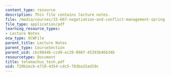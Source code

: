 ```yaml
---
content_type: resource
description: This file contains lecture notes.
file: /media/courses/15-667-negotiation-and-conflict-management-spring-2001/f20b1ecbe7184354cdc5783ba15ad19c_telemachus_tech.pdf
file_type: application/pdf
learning_resource_types:
- Lecture Notes
ocw_type: OCWFile
parent_title: Lecture Notes
parent_type: CourseSection
parent_uid: cbc0844b-ccd9-ec29-098f-45393b46b34b
resourcetype: Document
title: telemachus_tech.pdf
uid: f20b1ecb-e718-4354-cdc5-783ba15ad19c
---
```

